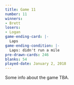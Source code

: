 ```yaml
---
title: Game 11
number: 11
winners: 
- Brett
losers: 
- Logan
game-ending-card: |-
  Laps
game-ending-condition: |-
  Laps: didn't run a mile
pre-drawn-cards: 246
blanks: 54
played-date: January 2, 2018
---
```

Some info about the game TBA.
